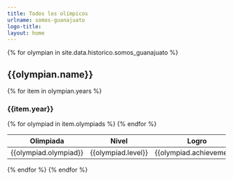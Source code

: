 ```yaml
---
title: Todos los olímpicos
urlname: somos-guanajuato
logo-title:
layout: home
---
```

<div class= "row">
  {% for olympian in site.data.historico.somos_guanajuato %}
  <h2 class="text-center">{{olympian.name}}</h2>
  {% for item in olympian.years %}
  <h3>{{item.year}}</h3>
  <table class="table table-dark table-hover">
    <thead>
      <tr>
        <th scope="col">Olimpiada</th>
        <th scope="col">Nivel</th>
        <th scope="col">Logro</th>
        <th scope="col">Logro en equipo</th>
      </tr>
    </thead>
    <tbody>
      {% for olympiad in item.olympiads %}
      <tr>
        <td>{{olympiad.olympiad}}</td>
        <td>{{olympiad.level}}</td>
        <td>{{olympiad.achievement}}</td>
        <td>{{olympiad.team_achievement}}</td>
      </tr>
      {% endfor %}
    </tbody>
  </table>
  {% endfor %}
  {% endfor %}
</div>